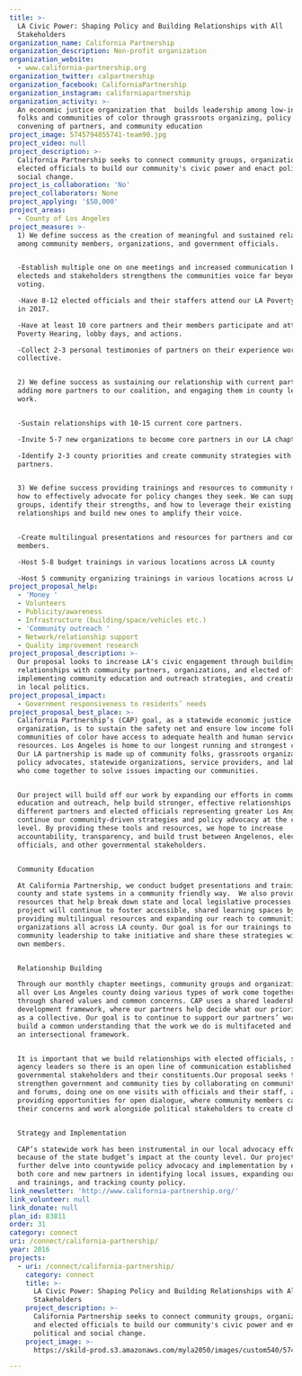```yaml
---
title: >-
  LA Civic Power: Shaping Policy and Building Relationships with All
  Stakeholders
organization_name: California Partnership
organization_description: Non-profit organization
organization_website:
  - www.california-partnership.org
organization_twitter: calpartnership
organization_facebook: CaliforniaPartnership
organization_instagram: californiapartnership
organization_activity: >-
  An economic justice organization that  builds leadership among low-income
  folks and communities of color through grassroots organizing, policy advocacy,
  convening of partners, and community education
project_image: 5745794855741-team90.jpg
project_video: null
project_description: >-
  California Partnership seeks to connect community groups, organizations, and
  elected officials to build our community's civic power and enact political and
  social change.
project_is_collaboration: 'No'
project_collaborators: None
project_applying: '$50,000'
project_areas:
  - County of Los Angeles
project_measure: >-
  1) We define success as the creation of meaningful and sustained relationships
  among community members, organizations, and government officials. 


  -Establish multiple one on one meetings and increased communication between
  electeds and stakeholders strengthens the communities voice far beyond simply
  voting. 

  -Have 8-12 elected officials and their staffers attend our LA Poverty Hearing
  in 2017.

  -Have at least 10 core partners and their members participate and attend our
  Poverty Hearing, lobby days, and actions.

  -Collect 2-3 personal testimonies of partners on their experience working as a
  collective.


  2) We define success as sustaining our relationship with current partners,
  adding more partners to our coalition, and engaging them in county level
  work. 


  -Sustain relationships with 10-15 current core partners. 

  -Invite 5-7 new organizations to become core partners in our LA chapter.

  -Identify 2-3 county priorities and create community strategies with CAP LA
  partners.


  3) We define success providing trainings and resources to community members on
  how to effectively advocate for policy changes they seek. We can support
  groups, identify their strengths, and how to leverage their existing
  relationships and build new ones to amplify their voice. 


  -Create multilingual presentations and resources for partners and community
  members.

  -Host 5-8 budget trainings in various locations across LA county

  -Host 5 community organizing trainings in various locations across LA
project_proposal_help:
  - 'Money '
  - Volunteers
  - Publicity/awareness
  - Infrastructure (building/space/vehicles etc.)
  - 'Community outreach '
  - Network/relationship support
  - Quality improvement research
project_proposal_description: >-
  Our proposal looks to increase LA's civic engagement through building
  relationships with community partners, organizations, and elected officials,
  implementing community education and outreach strategies, and creating change
  in local politics.
project_proposal_impact:
  - Government responsiveness to residents’ needs
project_proposal_best_place: >-
  California Partnership’s (CAP) goal, as a statewide economic justice
  organization, is to sustain the safety net and ensure low income folks and
  communities of color have access to adequate health and human service
  resources. Los Angeles is home to our longest running and strongest chapter.
  Our LA partnership is made up of community folks, grassroots organizations,
  policy advocates, statewide organizations, service providers, and labor unions
  who come together to solve issues impacting our communities. 


  Our project will build off our work by expanding our efforts in community
  education and outreach, help build stronger, effective relationships among our
  different partners and elected officials representing greater Los Angeles, and
  continue our community-driven strategies and policy advocacy at the county
  level. By providing these tools and resources, we hope to increase
  accountability, transparency, and build trust between Angelenos, elected
  officials, and other governmental stakeholders.   


  Community Education

  At California Partnership, we conduct budget presentations and trainings on
  county and state systems in a community friendly way.  We also provide
  resources that help break down state and local legislative processes. Our
  project will continue to foster accessible, shared learning spaces by
  providing multilingual resources and expanding our reach to communities and
  organizations all across LA county. Our goal is for our trainings to engage
  community leadership to take initiative and share these strategies with their
  own members.


  Relationship Building

  Through our monthly chapter meetings, community groups and organizations from
  all over Los Angeles county doing various types of work come together to work
  through shared values and common concerns. CAP uses a shared leadership and
  development framework, where our partners help decide what our priorities are
  as a collective. Our goal is to continue to support our partners’ work and
  build a common understanding that the work we do is multifaceted and requires
  an intersectional framework. 


  It is important that we build relationships with elected officials, staff, and
  agency leaders so there is an open line of communication established between
  governmental stakeholders and their constituents.Our proposal seeks to
  strengthen government and community ties by collaborating on community events
  and forums, doing one on one visits with officials and their staff, and
  providing opportunities for open dialogue, where community members can express
  their concerns and work alongside political stakeholders to create change. 


  Strategy and Implementation

  CAP’s statewide work has been instrumental in our local advocacy efforts
  because of the state budget’s impact at the county level. Our project looks to
  further delve into countywide policy advocacy and implementation by engaging
  both core and new partners in identifying local issues, expanding our tools
  and trainings, and tracking county policy.
link_newsletter: 'http://www.california-partnership.org/'
link_volunteer: null
link_donate: null
plan_id: 83811
order: 31
category: connect
uri: /connect/california-partnership/
year: 2016
projects:
  - uri: /connect/california-partnership/
    category: connect
    title: >-
      LA Civic Power: Shaping Policy and Building Relationships with All
      Stakeholders
    project_description: >-
      California Partnership seeks to connect community groups, organizations,
      and elected officials to build our community's civic power and enact
      political and social change.
    project_image: >-
      https://skild-prod.s3.amazonaws.com/myla2050/images/custom540/5745794855741-team90.jpg

---
```

